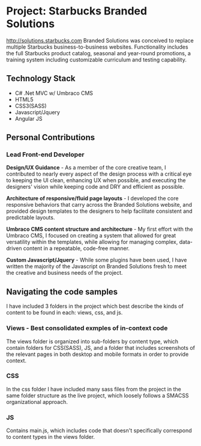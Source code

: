 # Project: Starbucks Branded Solutions

http://solutions.starbucks.com
Branded Solutions was conceived to replace multiple Starbucks business-to-business websites. Functionality includes the full Starbucks product catalog, seasonal and year-round promotions, a training system including customizable curriculum and testing capability.

## Technology Stack

- C# .Net MVC w/ Umbraco CMS
- HTML5
- CSS3(SASS)
- Javascript/Jquery
- Angular JS

## Personal Contributions

### Lead Front-end Developer

**Design/UX Guidance** - As a member of the core creative team, I contributed to nearly every aspect of the design process with a critical eye to keeping the UI clean, enhancing UX when possible, and executing the designers' vision while keeping code and DRY and efficient as possible.

**Architecture of responsive/fluid page layouts** - I developed the core responsive behaviors that carry across the Branded Solutions website, and provided design templates to the designers to help facilitate consistent and predictable layouts.

**Umbraco CMS content structure and architecture** - My first effort with the Umbraco CMS, I focused on creating a system that allowed for great versatility within the templates, while allowing for managing complex, data-driven content in a repeatable, code-free manner.

**Custom Javascript/Jquery** - While some plugins have been used, I have written the majority of the Javascript on Branded Solutions fresh to meet the creative and business needs of the project.

## Navigating the code samples

I have included 3 folders in the project which best describe the kinds of content to be found in each: views, css, and js.

### Views - Best consolidated exmples of in-context code

The views folder is organized into sub-folders by content type, which contain folders for CSS(SASS), JS, and a folder that includes screenshots of the relevant pages in both desktop and mobile formats in order to provide context.

### CSS

In the css folder I have included many sass files from the project in the same folder structure as the live project, which loosely follows a SMACSS organizational approach.

### JS

Contains main.js, which includes code that doesn't specifically correspond to content types in the views folder.